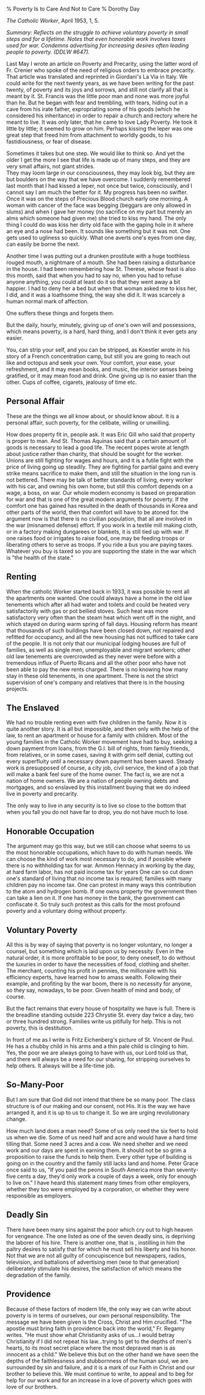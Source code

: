 % Poverty Is to Care And Not to Care
% Dorothy Day

*The Catholic Worker*, April 1953, 1, 5.

*Summary: Reflects on the struggle to achieve voluntary poverty in small
steps and for a lifetime. Notes that even honorable work involves taxes
used for war. Condemns advertising for increasing desires often leading
people to poverty. (DDLW \#647).*

Last May I wrote an article on Poverty and Precarity, using the latter
word of Fr. Crenier who spoke of the need of religious orders to embrace
precarity. That article was translated and reprinted in Giordani's La
Via in Italy. We could write for the next twenty years, as we have been
writing for the past twenty, of poverty and its joys and sorrows, and
still not clarify all that is meant by it. St. Francis was the little
poor man and none was more joyful than he. But he began with fear and
trembling, with tears, hiding out in a cave from his irate father,
expropriating some of his goods (which he considered his inheritance) in
order to repair a church and rectory where he meant to live. It was only
later, that he came to love Lady Poverty. He took it little by little;
it seemed to grow on him. Perhaps kissing the leper was one great step
that freed him from attachment to worldly goods, to his fastidiousness,
or fear of disease.

Sometimes it takes but one step. We would like to think so. And yet the
older I get the more I see that life is made up of many steps, and they
are very small affairs, not giant strides. \
 They may loom large in our consciousness, they may look big, but they
are but boulders on the way that we have overcome. I suddenly remembered
last month that I had kissed a leper, not once but twice, consciously,
and I cannot say I am much the better for it. My progress has been no
swifter. Once it was on the steps of Precious Blood church early one
morning. A woman with cancer of the face was begging (beggars are only
allowed in slums) and when I gave her money (no sacrifice on my part but
merely an alms which someone had given me) she tried to kiss my hand.
The only thing I could do was kiss her dirty old face with the gaping
hole in it where an eye and a nose had been. It sounds like something
but it was not. One gets used to ugliness so quickly. What one averts
one's eyes from one day, can easily be borne the next.

Another time I was putting out a drunken prostitute with a huge
toothless rouged mouth, a nightmare of a mouth. She had been raising a
disturbance in the house. I had been remembering how St. Therese, whose
feast is also this month, said that when you had to say no, when you had
to refuse anyone anything, you could at least do it so that they went
away a bit happier. I had to deny her a bed but when that woman asked me
to kiss her, I did, and it was a loathsome thing, the way she did it. It
was scarcely a human normal mark of affection.

One suffers these things and forgets them.

But the daily, hourly, minutely, giving up of one's own will and
possessions, which means poverty, is a hard, hard thing, and I don't
think it ever gets any easier.

You, can strip your self, and you can be stripped, as Koestler wrote in
his story of a French concentration camp, but still you are going to
reach out like and octopus and seek your own. Your comfort, your ease,
your refreshment, and it may mean books, and music, the interior senses
being gratified, or it may mean food and drink. One giving up is no
easier than the other. Cups of coffee, cigarets, jealousy of time etc.

Personal Affair
---------------

These are the things we all know about, or should know about. It is a
personal affair, such poverty, for the celibate, willing or unwilling.

How does property fit in, people ask. It was Eric Gill who said that
property is proper to man. And St. Thomas Aquinas said that a certain
amount of goods is necessary to lead a good life. The recent popes wrote
at length about justice rather than charity, that should be sought for
the worker. Unions are still fighting for wages and hours, and it is a
futile fight with the price of living going up steadily. They are
fighting for partial gains and every strike means sacrifice to make
them, and still the situation in the long run is not bettered. There may
be talk of better standards of living, every worker with his car, and
owning his own home, but still this comfort depends on a wage, a boss,
on war. Our whole modern economy is based on preparation for war and
that is one of the great modern arguments for poverty. If the comfort
one has gained has resulted in the death of thousands in Korea and other
parts of the world, then that comfort will have to be atoned for. the
argument now is that there is no civilian population, that all are
involved in the war (misnamed defense) effort. If you work in a textile
mill making cloth, or in a factory making dungarees or blankets, it is
still tied up with war. If one raises food or irrigates to raise food,
one may be feeding troops or liberating others to serve as troops. If
you ride a bus you are paying taxes. Whatever you buy is taxed so you
are supporting the state in the war which is "the health of the state."

Renting
-------

When the catholic Worker started back in 1933, it was possible to rent
all the apartments one wanted. One could always have a home in the old
law tenements which after all had water and toilets and could be heated
very satisfactorily with gas or pot bellied stoves. Such heat was more
satisfactory very often than the steam heat which went off in the night,
and which stayed on during warm spring of fall days. Housing reform has
meant that thousands of such buildings have been closed down, not
repaired and refitted for occupancy, and all the new housing has not
sufficed to take care of the people. It is not only that our municipal
lodging houses are full of families, as well as single men, unemployable
and migrant workers; other old law tenements are overcrowded as they
never were before with a tremendous influx of Puerto Ricans and all the
other poor who have not been able to pay the new rents charged. There is
no knowing how many stay in these old tenements, in one apartment. There
is not the strict supervision of one's company and relatives that there
is in the housing projects.

The Enslaved
------------

We had no trouble renting even with five children in the family. Now it
is quite another story. It is all but impossible, and then only with the
help of the law, to rent an apartment or house for a family with
children. Most of the young families in the Catholic Worker movement
have had to buy, seeking a down payment from loans, from the G.I. bill
of rights, from family friends, from relatives, or in some cases, saving
it with grim self denial, cutting out every superfluity until a
necessary down payment has been saved. Steady work is presupposed of
course, a city job, civil service, the kind of a job that will make a
bank feel sure of the home owner. The fact is, we are not a nation of
home owners. We are a nation of people owning debts and mortgages, and
so enslaved by this installment buying that we do indeed live in poverty
and precarity.

The only way to live in any security is to live so close to the bottom
that when you fall you do not have far to drop, you do not have much to
lose.

Honorable Occupation
--------------------

The argument may go this way, but we still can choose what seems to us
the most honorable occupations, which have to do with human needs. We
can choose the kind of work most necessary to do, and if possible where
there is no withholding tax for war. Ammon Hennacy in working by the
day, at hard farm labor, has not paid income tax for years One can so
cut down one's standard of living that no income tax is required;
families with many children pay no income tax. One can protest in many
ways this contribution to the atom and hydrogen bomb. If one owns
property the government then can take a lien on it. If one has money in
the bank, the government can confiscate it. So truly such protest as
this calls for the most profound poverty and a voluntary doing without
property.

Voluntary Poverty
-----------------

All this is by way of saying that poverty is no longer voluntary, no
longer a counsel, but something which is laid upon us by necessity. Even
in the natural order, it is more profitable to be poor, to deny oneself,
to do without the luxuries in order to have the necessities of food,
clothing and shelter. The merchant, counting his profit in pennies, the
millionaire with his efficiency experts, have learned how to amass
wealth. Following their example, and profiting by the war boom, there is
no necessity for anyone, so they say, nowadays, to be poor. Given health
of mind and body, of course.

But the fact remains that every house of hospitality we have is full.
There is the breadline standing outside 223 Chrystie St. every day twice
a day, two or three hundred strong. Families write us pitifully for
help. This is not poverty, this is destitution.

In front of me as I write is Fritz Eichenberg's picture of St. Vincent
de Paul. He has a chubby child in his arms and a thin pale child is
clinging to him. Yes, the poor we are always going to have with us, our
Lord told us that, and there will always be a need for our sharing, for
stripping ourselves to help others. It always will be a life-time job.

So-Many-Poor
------------

But I am sure that God did not intend that there be so many poor. The
class structure is of our making and our consent, not His. It is the way
we have arranged it, and it is up to us to change it. So we are urging
revolutionary change.

How much land does a man need? Some of us only need the six feet to hold
us when we die. Some of us need half and acre and would have a hard time
tilling that. Some need 3 acres and a cow. We need shelter and we need
work and our days are spent in earning them. It should not be so grim a
proposition to raise the funds to help them. Every other type of
building is going on in the country and the family still lacks land and
home. Peter Grace once said to us, "If you paid the peons in South
America more than seventy-five cents a day, they'd only work a couple of
days a week, only for enough to live on." I have heard this statement
many times from other employers, whether they too were employed by a
corporation, or whether they were responsible as employers.

Deadly Sin
----------

There have been many sins against the poor which cry out to high heaven
for vengeance. The one listed as one of the seven deadly sins, is
depriving the laborer of his hire. There is another one, that is ,
instilling in him the paltry desires to satisfy that for which he must
sell his liberty and his honor. Not that we are not all guilty of
concupiscence but newspapers, radios, television, and battalions of
advertising men (woe to that generation) deliberately stimulate his
desires, the satisfaction of which means the degradation of the family.

Providence
----------

Because of these factors of modern life, the only way we can write about
poverty is in terms of ourselves, our own personal responsibility. The
message we have been given is the Cross, Christ and Him crucified. "The
apostle must bring faith in providence back into the world," Fr. Regamy
writes. "He must show what Christianity asks of us…I would betray
Christianity if I did not repeat his law…trying to get to the depths of
men's hearts, to its most secret place where the most depraved man is as
innocent as a child." We believe this but on the other hand we have seen
the depths of the faithlessness and stubbornness of the human soul, we
are surrounded by sin and failure, and it is a mark of our Faith in
Christ and our brother to believe this. We must continue to write, to
appeal and to beg for help for our work and for an increase in a love of
poverty which goes with love of our brothers.
